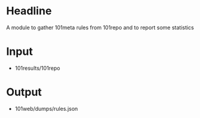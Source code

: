 # Headline

A module to gather 101meta rules from 101repo and to report some statistics

# Input

* 101results/101repo

# Output

* 101web/dumps/rules.json

